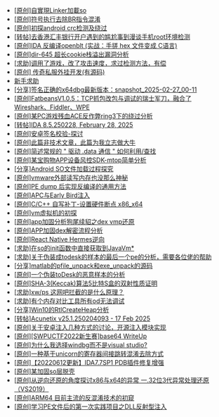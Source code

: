 + [[原创]自實現Linker加載so](https://bbs.kanxue.com/thread-282316.htm)
+ [[原创]符号执行去除BR指令混淆](https://bbs.kanxue.com/thread-280737.htm)
+ [[原创]初探android crc检测及绕过](https://bbs.kanxue.com/thread-285790.htm)
+ [[转帖]去香港汇丰银行开户遇到的尴尬事到漫谈手机root环境检测](https://bbs.kanxue.com/thread-285754.htm)
+ [[原创]IDA 反编译openblt (实战：手搓 hex 文件变成 C语言)](https://bbs.kanxue.com/thread-285731.htm)
+ [[原创]dir-645 超长cookie栈溢出漏洞分析](https://bbs.kanxue.com/thread-263758.htm)
+ [[求助]调用了游戏，改了攻击速度，求过检测方法，有偿](https://bbs.kanxue.com/thread-285781.htm)
+ [[原创] 传奇私服外挂开发(有源码)](https://bbs.kanxue.com/thread-285681.htm)
+ [新手求助](https://bbs.kanxue.com/thread-285763.htm)
+ [[分享]签名正确的x64dbg最新版本：snapshot_2025-02-27_00-11](https://bbs.kanxue.com/thread-285792.htm)
+ [[原创]FatbeansV1.0.5：TCP抓包改包与调试的瑞士军刀，融合了Wireshark、Fiddler、WPE](https://bbs.kanxue.com/thread-284571.htm)
+ [[原创]某PC游戏残血ACE反作弊ring3下的绕过分析](https://bbs.kanxue.com/thread-284667.htm)
+ [[转帖]IDA 8.5.250228, February 28, 2025](https://bbs.kanxue.com/thread-285796.htm)
+ [[原创]安卓签名校验-探讨](https://bbs.kanxue.com/thread-285647.htm)
+ [[原创]此篇非技术文章，此篇为我立志做大牛](https://bbs.kanxue.com/thread-284823.htm)
+ [[原创]简述常规的 " 驱动 .data 通信 " 如何利用/查找](https://bbs.kanxue.com/thread-285348.htm)
+ [[原创]某宝购物APP设备风控SDK-mtop简单分析](https://bbs.kanxue.com/thread-284241.htm)
+ [[分享]Android  SO文件加载过程探究](https://bbs.kanxue.com/thread-285788.htm)
+ [[原创]vmware外部读写内存也没那么神秘](https://bbs.kanxue.com/thread-284956.htm)
+ [[原创]PE dump 后实现反编译的通用方法](https://bbs.kanxue.com/thread-284958.htm)
+ [[原创]APC与Early Bird注入](https://bbs.kanxue.com/thread-285748.htm)
+ [[原创]C/C++ 自写补丁-设置硬件断点 x86_x64](https://bbs.kanxue.com/thread-283839.htm)
+ [[原创]vm虚拟机的初探](https://bbs.kanxue.com/thread-284883.htm)
+ [[原创]app加固分析狗尾续貂之dex vmp还原](https://bbs.kanxue.com/thread-285212.htm)
+ [[原创]APP加固dex解密流程分析](https://bbs.kanxue.com/thread-280609.htm)
+ [[原创]React Native Hermes逆向](https://bbs.kanxue.com/thread-283616.htm)
+ [[求助]在so的init函数中直接获取到JavaVm*](https://bbs.kanxue.com/thread-285767.htm)
+ [[求助]关于伪装成todesk的样本的最后一个pe的分析，需要各位佬的帮助](https://bbs.kanxue.com/thread-285800.htm)
+ [[分享]matlab的pfile_unpack和exe_unpack的源码](https://bbs.kanxue.com/thread-271246.htm)
+ [[原创]一个伪装toDesk的恶意样本的分析](https://bbs.kanxue.com/thread-285799.htm)
+ [[原创]SHA-3(Keccak)算法5比特S盒的双射性质证明](https://bbs.kanxue.com/thread-285798.htm)
+ [[求助]xw/ps 这网吧拦截的是什么原理？](https://bbs.kanxue.com/thread-285797.htm)
+ [[求助]有个内存对比工具所有od无法调试](https://bbs.kanxue.com/thread-285214.htm)
+ [[分享]Win10的RtlCreateHeap分析](https://bbs.kanxue.com/thread-285670.htm)
+ [[转帖]Acunetix v25.1.250204093 - 17 Feb 2025](https://bbs.kanxue.com/thread-285802.htm)
+ [[原创]关于安卓注入几种方式的讨论，开源注入模块实现](https://bbs.kanxue.com/thread-283790.htm)
+ [[原创][SWPUCTF2022新生赛]base64 WriteUp](https://bbs.kanxue.com/thread-285801.htm)
+ [[原创]为什么我选择windbg而不是visual studio?](https://bbs.kanxue.com/thread-285803.htm)
+ [[原创]一种基于unicorn的寄存器间接跳转混淆去除方式](https://bbs.kanxue.com/thread-285764.htm)
+ [[原创]【20220612更新】IDA7.7SP1 PDB插件修复增强](https://bbs.kanxue.com/thread-266189.htm)
+ [[原创]某加固so层脱壳](https://bbs.kanxue.com/thread-285539.htm)
+ [[原创]从逆向还原的角度探讨x86与x64的异常 一.32位3代异常处理还原（VS2019）](https://bbs.kanxue.com/thread-285804.htm)
+ [[原创]ARM64 目前主流的反混淆技术的初窥](https://bbs.kanxue.com/thread-285567.htm)
+ [[原创]学习PE文件后的第一次实践项目之DLL反射型注入](https://bbs.kanxue.com/thread-284843.htm)
